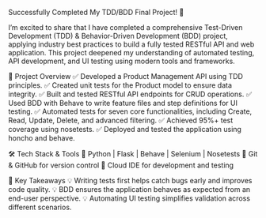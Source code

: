 Successfully Completed My TDD/BDD Final Project! 🚀

I’m excited to share that I have completed a comprehensive Test-Driven Development (TDD) & Behavior-Driven Development (BDD) project, applying industry best practices to build a fully tested RESTful API and web application. This project deepened my understanding of automated testing, API development, and UI testing using modern tools and frameworks.

🔹 Project Overview
✅ Developed a Product Management API using TDD principles.
✅ Created unit tests for the Product model to ensure data integrity.
✅ Built and tested RESTful API endpoints for CRUD operations.
✅ Used BDD with Behave to write feature files and step definitions for UI testing.
✅ Automated tests for seven core functionalities, including Create, Read, Update, Delete, and advanced filtering.
✅ Achieved 95%+ test coverage using nosetests.
✅ Deployed and tested the application using honcho and behave.

🛠️ Tech Stack & Tools
🔹 Python | Flask | Behave | Selenium | Nosetests
🔹 Git & GitHub for version control
🔹 Cloud IDE for development and testing

🎯 Key Takeaways
💡 Writing tests first helps catch bugs early and improves code quality.
💡 BDD ensures the application behaves as expected from an end-user perspective.
💡 Automating UI testing simplifies validation across different scenarios.
